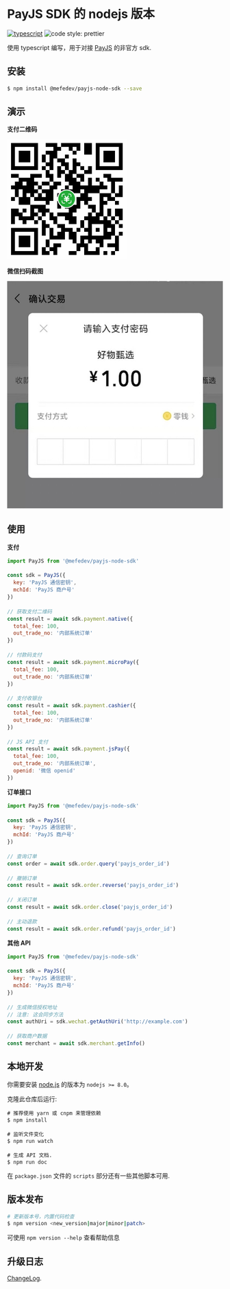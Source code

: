 # PayJS SDK 的 nodejs 版本

[![typescript](https://badgen.net/badge/lang/typescript)](https://www.typescriptlang.org)
![code style: prettier](https://img.shields.io/badge/code_style-prettier-ff69b4.svg?style=square)

使用 typescript 编写，用于对接 [PayJS](https://payjs.cn/) 的非官方 sdk.

## 安装

```bash
$ npm install @mefedev/payjs-node-sdk --save
```

## 演示

**支付二维码**

![payment qrcode](./screenshots/paycode.png)

**微信扫码截图**

![payment qrcode](./screenshots/wechat_scan_result.jpg)

## 使用

**支付**

```javascript
import PayJS from '@mefedev/payjs-node-sdk'

const sdk = PayJS({
  key: 'PayJS 通信密钥',
  mchId: 'PayJS 商户号'
})

// 获取支付二维码
const result = await sdk.payment.native({
  total_fee: 100,
  out_trade_no: '内部系统订单'
})

// 付款码支付
const result = await sdk.payment.microPay({
  total_fee: 100,
  out_trade_no: '内部系统订单'
})

// 支付收银台
const result = await sdk.payment.cashier({
  total_fee: 100,
  out_trade_no: '内部系统订单'
})

// JS API 支付
const result = await sdk.payment.jsPay({
  total_fee: 100,
  out_trade_no: '内部系统订单',
  openid: '微信 openid'
})
```

**订单接口**

```javascript
import PayJS from '@mefedev/payjs-node-sdk'

const sdk = PayJS({
  key: 'PayJS 通信密钥',
  mchId: 'PayJS 商户号'
})

// 查询订单
const order = await sdk.order.query('payjs_order_id')

// 撤销订单
const result = await sdk.order.reverse('payjs_order_id')

// 关闭订单
const result = await sdk.order.close('payjs_order_id')

// 主动退款
const result = await sdk.order.refund('payjs_order_id')
```

**其他 API**

```javascript
import PayJS from '@mefedev/payjs-node-sdk'

const sdk = PayJS({
  key: 'PayJS 通信密钥',
  mchId: 'PayJS 商户号'
})

// 生成微信授权地址
// 注意: 这会同步方法
const authUri = sdk.wechat.getAuthUri('http://example.com')

// 获取商户数据
const merchant = await sdk.merchant.getInfo()
```

## 本地开发

你需要安装 [node.js][node.js] 的版本为 `nodejs >= 8.0`。

克隆此仓库后运行:

```shell
# 推荐使用 yarn 或 cnpm 来管理依赖
$ npm install

# 监听文件变化
$ npm run watch

# 生成 API 文档.
$ npm run doc
```

在 `package.json` 文件的 `scripts` 部分还有一些其他脚本可用.

## 版本发布

```bash
# 更新版本号，内置代码检查
$ npm version <new_version|major|minor|patch>
```

可使用 `npm version --help` 查看帮助信息

## 升级日志

[ChangeLog](./CHANGELOG.md).

[node.js]: https://nodejs.org/
[TypeScript]: https://www.typescriptlang.org/
